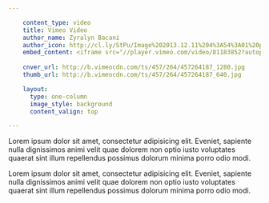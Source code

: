 ```yaml
---

    content_type: video
    title: Vimeo Video
    author_name: Zyralyn Bacani
    author_icon: http://cl.ly/StPu/Image%202013.12.11%204%3A54%3A01%20pm.png
    embed_content: <iframe src="//player.vimeo.com/video/81183852?autoplay=1&amp;byline=0&amp;portrait=0" frameborder="0" height="100%" width="100%" webkitallowfullscreen="" mozallowfullscreen="" allowfullscreen=""></iframe>
    
    cnver_url: http://b.vimeocdn.com/ts/457/264/457264187_1280.jpg
    thumb_url: http://b.vimeocdn.com/ts/457/264/457264187_640.jpg

    layout:
      type: one-column
      image_style: background
      content_valign: top

---
```


Lorem ipsum dolor sit amet, consectetur adipisicing elit. Eveniet, sapiente nulla dignissimos animi velit quae dolorem non optio iusto voluptates quaerat sint illum repellendus possimus dolorum minima porro odio modi.

Lorem ipsum dolor sit amet, consectetur adipisicing elit. Eveniet, sapiente nulla dignissimos animi velit quae dolorem non optio iusto voluptates quaerat sint illum repellendus possimus dolorum minima porro odio modi.

<!-- http://vimeo.com/api/v2/video/81183852.json -->
